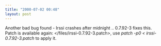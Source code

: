 ```yaml
---
title: "2000-07-02 00:48"
layout: post
---
```

Another bad bug found - Irssi crashes after midnight .. 0.7.92-3 fixes
this. Patch is available again: \</files/irssi-0.7.92-3.patch\>, use
*patch -p0 \< irssi-0.7.92-3.patch* to apply it.

